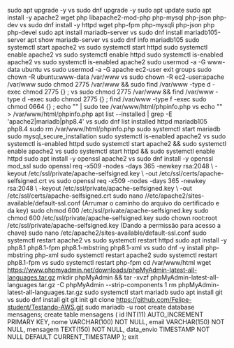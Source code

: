 

sudo apt upgrade -y vs sudo dnf upgrade -y
sudo apt update
sudo apt install -y apache2 wget php libapache2-mod-php php-mysql php-json php-dev vs sudo dnf install -y httpd wget php-fpm php-mysqli php-json php php-devel
sudo apt install mariadb-server vs sudo dnf install mariadb105-server
apt show mariadb-server vs sudo dnf info mariadb105
sudo systemctl start apache2 vs sudo systemctl start httpd
sudo systemctl enable apache2 vs sudo systemctl enable httpd
sudo systemctl is-enabled apache2 vs sudo systemctl is-enabled apache2
sudo usermod -a -G www-data ubuntu vs sudo usermod -a -G apache ec2-user
exit
groups
sudo chown -R ubuntu:www-data /var/www vs sudo chown -R ec2-user:apache /var/www
sudo chmod 2775 /var/www && sudo find /var/www -type d -exec chmod 2775 {} \; vs sudo chmod 2775 /var/www && find /var/www -type d -exec sudo chmod 2775 {} \;
find /var/www -type f -exec sudo chmod 0664 {} \;
echo "<?php phpinfo(); ?>" | sudo tee /var/www/html/phpinfo.php vs echo "<?php phpinfo(); ?>" > /var/www/html/phpinfo.php
apt list --installed | grep -E 'apache2|mariadb|php8.4' vs sudo dnf list installed httpd mariadb105 php8.4
sudo rm /var/www/html/phpinfo.php
sudo systemctl start mariadb
sudo mysql_secure_installation
sudo systemctl is-enabled apache2 vs sudo systemctl is-enabled httpd
sudo systemctl start apache2 && sudo systemctl enable apache2 vs sudo systemctl start httpd && sudo systemctl enable httpd
sudo apt install -y openssl apache2 vs sudo dnf install -y openssl mod_ssl
sudo openssl req -x509 -nodes -days 365 -newkey rsa:2048 \ -keyout /etc/ssl/private/apache-selfsigned.key \ -out /etc/ssl/certs/apache-selfsigned.crt vs sudo openssl req -x509 -nodes -days 365 -newkey rsa:2048 \ -keyout /etc/ssl/private/apache-selfsigned.key \ -out /etc/ssl/certs/apache-selfsigned.crt
sudo nano //etc/apache2/sites-available/default-ssl.conf (Arrumar o caminho do arquivo do certificado e da key)
sudo chmod 600 /etc/ssl/private/apache-selfsigned.key
sudo chmod 600 /etc/ssl/private/apache-selfsigned.key
sudo chown root:root /etc/ssl/private/apache-selfsigned.key (Dando a permissão para acesso a chave)
sudo nano /etc/apache2/sites-available/default-ssl.conf
sudo systemctl restart apache2 vs sudo systemctl restart httpd
sudo apt install -y php8.1 php8.1-fpm php8.1-mbstring php8.1-xml vs sudo dnf -y install php-mbstring php-xml
sudo systemctl restart apache2
sudo systemctl restart php8.1-fpm vs sudo systemctl restart php-fpm
cd /var/www/html wget https://www.phpmyadmin.net/downloads/phpMyAdmin-latest-all-languages.tar.gz
mkdir phpMyAdmin && tar -xvzf phpMyAdmin-latest-all-languages.tar.gz -C phpMyAdmin --strip-components 1
rm phpMyAdmin-latest-all-languages.tar.gz
sudo systemctl start mariadb
sudo apt install git vs sudo dnf install git
git init
git clone https://github.com/Felipe-student/Testando-AWS.git
sudo mariadb -u root
create database mensagens;
create table mensagens (
	id INT(11)  AUTO_INCREMENT PRIMARY KEY,
	nome VARCHAR(100) NOT NULL,
	email VARCHAR(150) NOT NULL,
	mensagem TEXT(150) NOT NULL,
	data_envio TIMESTAMP NOT NULL DEFAULT CURRENT_TIMESTAMP
);
exit
